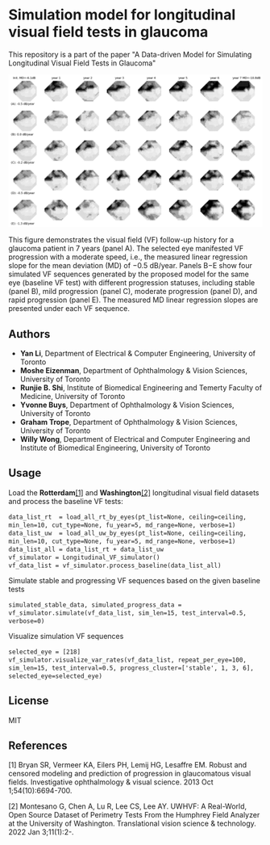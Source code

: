 # Simulation model for longitudinal visual field tests in glaucoma
 This repository is a part of the paper "A Data-driven Model for Simulating Longitudinal Visual Field Tests in Glaucoma"

![vf_simulator](https://github.com/lcapacitor/glaucomatous-longitudinal-vf-simulator/blob/main/figures/sim_eye_218/eye_218_101.png)

This figure demonstrates the visual field (VF) follow-up history for a glaucoma patient in 7 years (panel A). The selected eye manifested VF progression with a moderate speed, i.e., the measured linear regression slope for the mean deviation (MD) of −0.5 dB/year. Panels B−E show four simulated VF sequences generated by the proposed model for the same eye (baseline VF test) with different progression statuses, including stable (panel B), mild progression (panel C), moderate progression (panel D), and rapid progression (panel E). The measured MD linear regression slopes are presented under each VF sequence.


## Authors
  - **Yan Li**, Department of Electrical & Computer Engineering, University of Toronto
  - **Moshe Eizenman**, Department of Ophthalmology & Vision Sciences, University of Toronto
  - **Runjie B. Shi**, Institute of Biomedical Engineering and Temerty Faculty of Medicine, University of Toronto
  - **Yvonne Buys**, Department of Ophthalmology & Vision Sciences, University of Toronto
  - **Graham Trope**, Department of Ophthalmology & Vision Sciences, University of Toronto
  - **Willy Wong**, Department of Electrical and Computer Engineering and Institute of Biomedical Engineering, University of Toronto


## Usage
Load the **Rotterdam**[[1]](#1) and **Washington**[[2]](#2) longitudinal visual field datasets and process the baseline VF tests:
```
data_list_rt  = load_all_rt_by_eyes(pt_list=None, ceiling=ceiling, min_len=10, cut_type=None, fu_year=5, md_range=None, verbose=1)
data_list_uw  = load_all_uw_by_eyes(pt_list=None, ceiling=ceiling, min_len=10, cut_type=None, fu_year=5, md_range=None, verbose=1)
data_list_all = data_list_rt + data_list_uw
vf_simulator = Longitudinal_VF_simulator()
vf_data_list = vf_simulator.process_baseline(data_list_all)
```

Simulate stable and progressing VF sequences based on the given baseline tests
```
simulated_stable_data, simulated_progress_data = vf_simulator.simulate(vf_data_list, sim_len=15, test_interval=0.5, verbose=0)
```

Visualize simulation VF sequences
```
selected_eye = [218]
vf_simulator.visualize_var_rates(vf_data_list, repeat_per_eye=100, sim_len=15, test_interval=0.5, progress_cluster=['stable', 1, 3, 6], selected_eye=selected_eye) 
```



## License
MIT


## References
<a id="1">[1]</a> 
Bryan SR, Vermeer KA, Eilers PH, Lemij HG, Lesaffre EM. Robust and censored modeling and prediction of progression in glaucomatous visual fields. Investigative ophthalmology & visual science. 2013 Oct 1;54(10):6694-700.

<a id="2">[2]</a> 
Montesano G, Chen A, Lu R, Lee CS, Lee AY. UWHVF: A Real-World, Open Source Dataset of Perimetry Tests From the Humphrey Field Analyzer at the University of Washington. Translational vision science & technology. 2022 Jan 3;11(1):2-.
